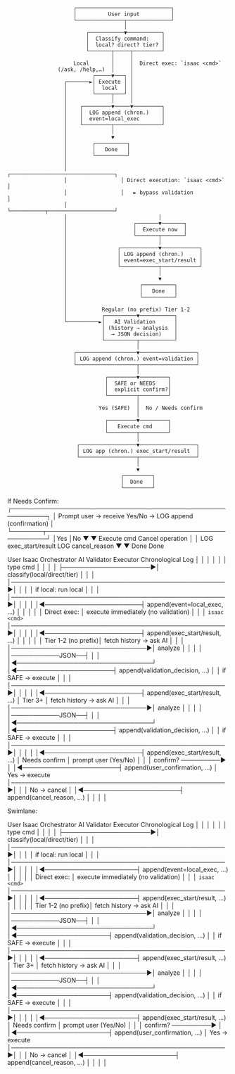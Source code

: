                          ┌──────────────────────────────┐
                         │          User input          │
                         └───────────────┬──────────────┘
                                         │
                             ┌───────────▼───────────┐
                             │  Classify command:    │
                             │  local? direct? tier? │
                             └───────┬─────┬─────────┘
                                     │     │
                         Local       │     │  Direct exec: `isaac <cmd>`
                    (/ask, /help,…)  │     │
                               ┌─────▼───┐ │
                      ┌───────►│ Execute │ │
                      │        │  local  │ │
                      │        └─────┬───┘ │
                      │              │     │
                      │    ┌─────────▼─────▼─────────┐
                      │    │  LOG append (chron.)    │
                      │    │  event=local_exec       │
                      │    └─────────┬───────────────┘
                      │              │
                      │              ▼
                      │        ┌──────────┐
                      │        │   Done   │
                      │        └──────────┘
                      │
                      │                 ┌─────────────────────────────────┐
                      │                 │ Direct execution: `isaac <cmd>` │
                      │                 │   ► bypass validation           │
                      │                 └───────────┬─────────────────────┘
                      │                             │
                      │                     ┌───────▼───────┐
                      │                     │  Execute now  │
                      │                     └───────┬───────┘
                      │                             │
                      │                ┌────────────▼────────────┐
                      │                │ LOG append (chron.)     │
                      │                │ event=exec_start/result │
                      │                └────────────┬────────────┘
                      │                             │
                      │                             ▼
                      │                       ┌──────────┐
                      │                       │   Done   │
                      │                       └──────────┘
                      │
                      │           Regular (no prefix) Tier 1-2
                      │           ┌──────────▼───────────┐
                      └──────────►│   AI Validation      │
                                  │ (history → analysis  │
                                  │  → JSON decision)    │
                                  └──────────┬───────────┘
                                             │
                         ┌───────────────────▼──────────────────┐
                         │ LOG append (chron.) event=validation │
                         └───────────────────┬──────────────────┘
                                             │
                                   ┌─────────▼─────────┐
                                   │  SAFE or NEEDS    │
                                   │  explicit confirm?│
                                   └─────────┬─────────┘
                                             │
                                 Yes (SAFE)  │  No / Needs confirm
                                             │
                                   ┌─────────▼─────────┐
                                   │   Execute cmd     │
                                   └─────────┬─────────┘
                                             │
                          ┌──────────────────▼──────────────────┐
                          │ LOG app (chron.) exec_start/result  │
                          └──────────────────┬──────────────────┘
                                             │
                                             ▼
                                        ┌─────────┐
                                        │  Done   │
                                        └─────────┘

If Needs Confirm:
    ┌──────────────────────────────────────────────────────────┐
    │ Prompt user → receive Yes/No → LOG append (confirmation) │
    └───────┬──────────────────────────────────────────────────┘
            │Yes                                     │No
            ▼                                        ▼
      Execute cmd                              Cancel operation
            │                                        │
   LOG exec_start/result                    LOG cancel_reason
            ▼                                        ▼
          Done                                     Done


User            Isaac Orchestrator          AI Validator              Executor            Chronological Log
│                     │                           │                      │                       │
│ type cmd            │                           │                      │                       │
├────────────────────►│ classify(local/direct/tier)                      │                       │
│                     │─────────────────────────────────────────────────►│                       │
│                     │ if local: run local                              │                       │
│                     │─────────────────────────────────────────────────►│                       │
│                     │                                                  │◄──────────────────────┤ append(event=local_exec, …)
│                     │                                                  │                       │
│ Direct exec:        │ execute immediately (no validation)              │                       │
│ `isaac <cmd>`       │─────────────────────────────────────────────────►│                       │
│                     │                                                  │◄──────────────────────┤ append(exec_start/result, …)
│                     │                                                  │                       │
│ Tier 1-2 (no prefix)│ fetch history → ask AI                           │                       │
│                     │───────────────────────────────►│ analyze         │                       │
│                     │                                │───────────JSON──┤                       │
│                     │◄───────────────────────────────┘                 │◄──────────────────────┤ append(validation_decision, …)
│                     │ if SAFE → execute                                │                       │
│                     │─────────────────────────────────────────────────►│                       │
│                     │                                                  │◄──────────────────────┤ append(exec_start/result, …)
│ Tier 3+             │ fetch history → ask AI                           │                       │
│                     │───────────────────────────────►│ analyze         │                       │
│                     │                                │───────────JSON──┤                       │
│                     │◄───────────────────────────────┘                 │◄──────────────────────┤ append(validation_decision, …)
│                     │ if SAFE → execute                                │                       │
│                     │─────────────────────────────────────────────────►│                       │
│                     │                                                  │◄──────────────────────┤ append(exec_start/result, …)
│ Needs confirm       │ prompt user (Yes/No)                             │                       │
│ confirm? ─────────► │                                                  │◄──────────────────────┤ append(user_confirmation, …)
│ Yes → execute       │─────────────────────────────────────────────────►│                       │
│ No  → cancel        │                                                  │◄──────────────────────┤ append(cancel_reason, …)
│                     │                                                  │                       │


Swimlane:

User            Isaac Orchestrator          AI Validator              Executor           Chronological Log
│                     │                           │                      │                      │
│ type cmd            │                           │                      │                      │
├────────────────────►│ classify(local/direct/tier)                      │                      │
│                     │─────────────────────────────────────────────────►│                      │
│                     │ if local: run local                              │                      │
│                     │─────────────────────────────────────────────────►│                      │
│                     │                                                  │◄─────────────────────┤ append(event=local_exec, …)
│                     │                                                  │                      │
│ Direct exec:        │ execute immediately (no validation)              │                      │
│ `isaac <cmd>`       │─────────────────────────────────────────────────►│                      │
│                     │                                                  │◄─────────────────────┤ append(exec_start/result, …)
│                     │                                                  │                      │
│ Tier 1-2 (no prefix)│ fetch history → ask AI                           │                      │
│                     │───────────────────────────────►│ analyze         │                      │
│                     │                                │───────────JSON──┤                      │
│                     │◄───────────────────────────────┘                 │◄─────────────────────┤ append(validation_decision, …)
│                     │ if SAFE → execute                                │                      │
│                     │─────────────────────────────────────────────────►│                      │
│                     │                                                  │◄─────────────────────┤ append(exec_start/result, …)
│ Tier 3+             │ fetch history → ask AI                           │                      │
│                     │───────────────────────────────►│ analyze         │                      │
│                     │                                │───────────JSON──┤                      │
│                     │◄───────────────────────────────┘                 │◄─────────────────────┤ append(validation_decision, …)
│                     │ if SAFE → execute                                │                      │
│                     │─────────────────────────────────────────────────►│                      │
│                     │                                                  │◄─────────────────────┤ append(exec_start/result, …)
│ Needs confirm       │ prompt user (Yes/No)                             │                      │
│ confirm? ─────────► │                                                  │◄─────────────────────┤ append(user_confirmation, …)
│ Yes → execute       │─────────────────────────────────────────────────►│                      │
│ No  → cancel        │                                                  │◄─────────────────────┤ append(cancel_reason, …)
│                     │                                                  │                      │